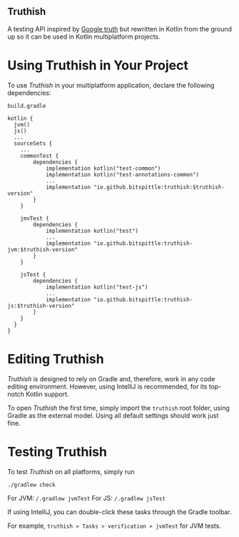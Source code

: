 ## Truthish

A testing API inspired by [Google truth](https://github.com/google/truth) but
rewritten in Kotlin from the ground up so it can be used in Kotlin
multiplatform projects.

# Using Truthish in Your Project

To use *Truthish* in your multiplatform application, declare the following
dependencies:

```
build.gradle

kotlin {
  jvm()
  js()
  ...
  sourceSets {
    ...
    commonTest {
        dependencies {
            implementation kotlin("test-common")
            implementation kotlin("test-annotations-common")
            ...
            implementation "io.github.bitspittle:truthish:$truthish-version"
        }
    }
    
    jmvTest {
        dependencies {
            implementation kotlin("test")
            ...
            implementation "io.github.bitspittle:truthish-jvm:$truthish-version"
        }
    }

    jsTest {
        dependencies {
            implementation kotlin("test-js")
            ...
            implementation "io.github.bitspittle:truthish-js:$truthish-version"
        }
    }
  }
}
```

# Editing Truthish

*Truthish* is designed to rely on Gradle and, therefore, work in any code
editing environment. However, using IntelliJ is recommended, for its top-notch
Kotlin support.

To open *Truthish* the first time, simply import the `truthish` root folder,
using Gradle as the external model. Using all default settings should work
just fine.

# Testing Truthish

To test *Truthish* on all platforms, simply run

`./gradlew check`

For JVM: `/.gradlew jvmTest`
For JS: `/.gradlew jsTest`

If using IntelliJ, you can double-click these tasks through the Gradle toolbar.

For example, `truthish > Tasks > verification > jvmTest` for JVM tests.

